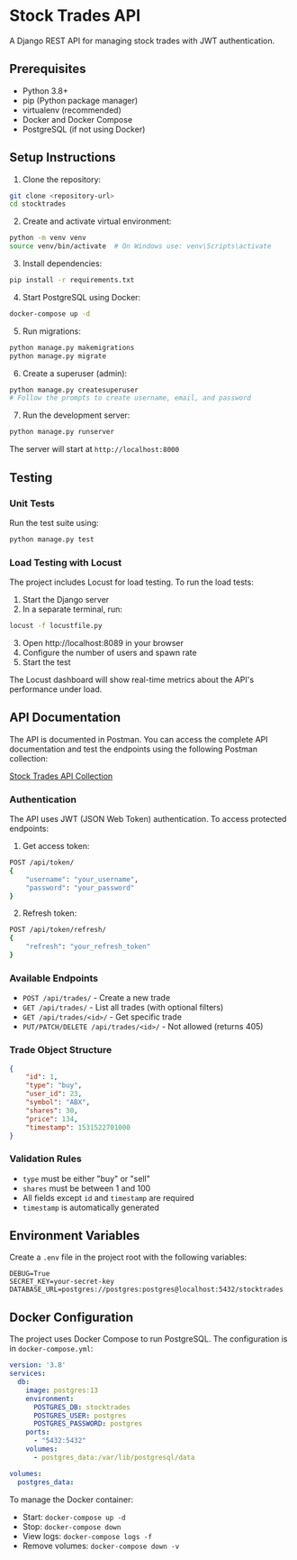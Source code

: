 # Stock Trades API

A Django REST API for managing stock trades with JWT authentication.

## Prerequisites

- Python 3.8+
- pip (Python package manager)
- virtualenv (recommended)
- Docker and Docker Compose
- PostgreSQL (if not using Docker)

## Setup Instructions

1. Clone the repository:
```bash
git clone <repository-url>
cd stocktrades
```

2. Create and activate virtual environment:
```bash
python -m venv venv
source venv/bin/activate  # On Windows use: venv\Scripts\activate
```

3. Install dependencies:
```bash
pip install -r requirements.txt
```

4. Start PostgreSQL using Docker:
```bash
docker-compose up -d
```

5. Run migrations:
```bash
python manage.py makemigrations
python manage.py migrate
```

6. Create a superuser (admin):
```bash
python manage.py createsuperuser
# Follow the prompts to create username, email, and password
```

7. Run the development server:
```bash
python manage.py runserver
```

The server will start at `http://localhost:8000`

## Testing

### Unit Tests
Run the test suite using:
```bash
python manage.py test
```

### Load Testing with Locust
The project includes Locust for load testing. To run the load tests:

1. Start the Django server
2. In a separate terminal, run:
```bash
locust -f locustfile.py
```
3. Open http://localhost:8089 in your browser
4. Configure the number of users and spawn rate
5. Start the test

The Locust dashboard will show real-time metrics about the API's performance under load.

## API Documentation

The API is documented in Postman. You can access the complete API documentation and test the endpoints using the following Postman collection:

[Stock Trades API Collection](https://www.postman.com/bold-resonance-867817/workspace/fundsindia/collection/6250266-10e0e0bd-3496-48a7-a097-7ae3556d4efa?action=share&source=copy-link&creator=6250266&active-environment=0aededff-0e8a-43aa-804b-ef4b62193ead)

### Authentication

The API uses JWT (JSON Web Token) authentication. To access protected endpoints:

1. Get access token:
```bash
POST /api/token/
{
    "username": "your_username",
    "password": "your_password"
}
```

2. Refresh token:
```bash
POST /api/token/refresh/
{
    "refresh": "your_refresh_token"
}
```

### Available Endpoints

- `POST /api/trades/` - Create a new trade
- `GET /api/trades/` - List all trades (with optional filters)
- `GET /api/trades/<id>/` - Get specific trade
- `PUT/PATCH/DELETE /api/trades/<id>/` - Not allowed (returns 405)

### Trade Object Structure

```json
{
    "id": 1,
    "type": "buy",
    "user_id": 23,
    "symbol": "ABX",
    "shares": 30,
    "price": 134,
    "timestamp": 1531522701000
}
```

### Validation Rules

- `type` must be either "buy" or "sell"
- `shares` must be between 1 and 100
- All fields except `id` and `timestamp` are required
- `timestamp` is automatically generated

## Environment Variables

Create a `.env` file in the project root with the following variables:

```
DEBUG=True
SECRET_KEY=your-secret-key
DATABASE_URL=postgres://postgres:postgres@localhost:5432/stocktrades
```

## Docker Configuration

The project uses Docker Compose to run PostgreSQL. The configuration is in `docker-compose.yml`:

```yaml
version: '3.8'
services:
  db:
    image: postgres:13
    environment:
      POSTGRES_DB: stocktrades
      POSTGRES_USER: postgres
      POSTGRES_PASSWORD: postgres
    ports:
      - "5432:5432"
    volumes:
      - postgres_data:/var/lib/postgresql/data

volumes:
  postgres_data:
```

To manage the Docker container:
- Start: `docker-compose up -d`
- Stop: `docker-compose down`
- View logs: `docker-compose logs -f`
- Remove volumes: `docker-compose down -v`